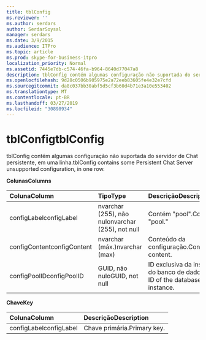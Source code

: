 ```yaml
---
title: tblConfig
ms.reviewer: ''
ms.author: serdars
author: SerdarSoysal
manager: serdars
ms.date: 3/9/2015
ms.audience: ITPro
ms.topic: article
ms.prod: skype-for-business-itpro
localization_priority: Normal
ms.assetid: 7445e7db-c574-46fa-b964-8640d77047a8
description: tblConfig contém algumas configuração não suportada do servidor de Chat persistente, em uma linha.
ms.openlocfilehash: 9d28c0506b905975e2a72eeb83605fe4e32e7cfd
ms.sourcegitcommit: da8c037bb30abf5d5cf3b60d4b71e3a10e553402
ms.translationtype: MT
ms.contentlocale: pt-BR
ms.lasthandoff: 03/27/2019
ms.locfileid: "30898934"
---
```

# <a name="tblconfig"></a><span data-ttu-id="1111d-103">tblConfig</span><span class="sxs-lookup"><span data-stu-id="1111d-103">tblConfig</span></span>
 
<span data-ttu-id="1111d-104">tblConfig contém algumas configuração não suportada do servidor de Chat persistente, em uma linha.</span><span class="sxs-lookup"><span data-stu-id="1111d-104">tblConfig contains some Persistent Chat Server unsupported configuration, in one row.</span></span>
  
<span data-ttu-id="1111d-105">**Colunas**</span><span class="sxs-lookup"><span data-stu-id="1111d-105">**Columns**</span></span>

|<span data-ttu-id="1111d-106">**Coluna**</span><span class="sxs-lookup"><span data-stu-id="1111d-106">**Column**</span></span>|<span data-ttu-id="1111d-107">**Tipo**</span><span class="sxs-lookup"><span data-stu-id="1111d-107">**Type**</span></span>|<span data-ttu-id="1111d-108">**Descrição**</span><span class="sxs-lookup"><span data-stu-id="1111d-108">**Description**</span></span>|
|:-----|:-----|:-----|
|<span data-ttu-id="1111d-109">configLabel</span><span class="sxs-lookup"><span data-stu-id="1111d-109">configLabel</span></span>  <br/> |<span data-ttu-id="1111d-110">nvarchar (255), não nulo</span><span class="sxs-lookup"><span data-stu-id="1111d-110">nvarchar (255), not null</span></span>  <br/> |<span data-ttu-id="1111d-111">Contém "pool".</span><span class="sxs-lookup"><span data-stu-id="1111d-111">Contains "pool."</span></span>  <br/> |
|<span data-ttu-id="1111d-112">configContent</span><span class="sxs-lookup"><span data-stu-id="1111d-112">configContent</span></span>  <br/> |<span data-ttu-id="1111d-113">nvarchar (máx.)</span><span class="sxs-lookup"><span data-stu-id="1111d-113">nvarchar (max)</span></span>  <br/> |<span data-ttu-id="1111d-114">Conteúdo da configuração.</span><span class="sxs-lookup"><span data-stu-id="1111d-114">Configuration content.</span></span>  <br/> |
|<span data-ttu-id="1111d-115">configPoolID</span><span class="sxs-lookup"><span data-stu-id="1111d-115">configPoolID</span></span>  <br/> |<span data-ttu-id="1111d-116">GUID, não nulo</span><span class="sxs-lookup"><span data-stu-id="1111d-116">GUID, not null</span></span>  <br/> |<span data-ttu-id="1111d-117">ID exclusiva da instância do banco de dados.</span><span class="sxs-lookup"><span data-stu-id="1111d-117">Unique ID of the database instance.</span></span>  <br/> |
   
<span data-ttu-id="1111d-118">**Chave**</span><span class="sxs-lookup"><span data-stu-id="1111d-118">**Key**</span></span>

|<span data-ttu-id="1111d-119">**Coluna**</span><span class="sxs-lookup"><span data-stu-id="1111d-119">**Column**</span></span>|<span data-ttu-id="1111d-120">**Descrição**</span><span class="sxs-lookup"><span data-stu-id="1111d-120">**Description**</span></span>|
|:-----|:-----|
|<span data-ttu-id="1111d-121">configLabel</span><span class="sxs-lookup"><span data-stu-id="1111d-121">configLabel</span></span>  <br/> |<span data-ttu-id="1111d-122">Chave primária.</span><span class="sxs-lookup"><span data-stu-id="1111d-122">Primary key.</span></span>  <br/> |
   

